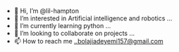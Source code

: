 - 👋 Hi, I’m @lil-hampton
- 👀 I’m interested in Artificial intelligence and robotics  ...
- 🌱 I’m currently learning python  ...
- 💞️ I’m looking to collaborate on projects ...
- 📫 How to reach me ..bolajiadeyemi157@gmail.com

<!---
lil-hampton/lil-hampton is a ✨ special ✨ repository because its `README.md` (this file) appears on your GitHub profile.
You can click the Preview link to take a look at your changes.
--->
